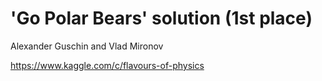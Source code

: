 # 'Go Polar Bears' solution (1st place)
Alexander Guschin and Vlad Mironov

https://www.kaggle.com/c/flavours-of-physics
